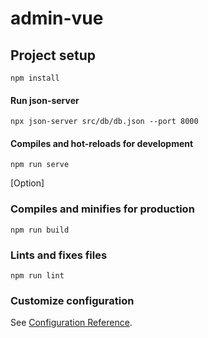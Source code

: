 # admin-vue

## Project setup
```
npm install
```
#### Run json-server

```
npx json-server src/db/db.json --port 8000
```
#### Compiles and hot-reloads for development
```
npm run serve
```
[Option]
### Compiles and minifies for production
```
npm run build
```

### Lints and fixes files
```
npm run lint
```

### Customize configuration
See [Configuration Reference](https://cli.vuejs.org/config/).
